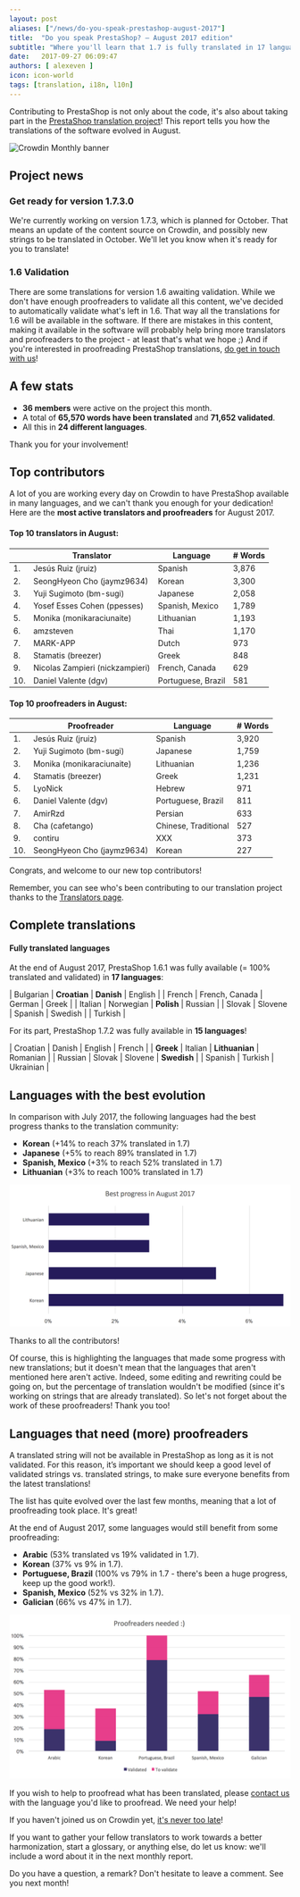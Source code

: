 ```yaml
---
layout: post
aliases: ["/news/do-you-speak-prestashop-august-2017"]
title:  "Do you speak PrestaShop? – August 2017 edition"
subtitle: "Where you'll learn that 1.7 is fully translated in 17 languages"
date:   2017-09-27 06:09:47
authors: [ alexeven ]
icon: icon-world
tags: [translation, i18n, l10n]
---
```


Contributing to PrestaShop is not only about the code, it's also about taking part in the [PrestaShop translation project](https://crowdin.com/project/prestashop-official)! This report tells you how the translations of the software evolved in August.

![Crowdin Monthly banner](/assets/images/2017/04/DYSpeakPS.jpg)

## Project news


### Get ready for version 1.7.3.0

We're currently working on version 1.7.3, which is planned for October. That means an update of the content source on Crowdin, and possibly new strings to be translated in October. We'll let you know when it's ready for you to translate!

### 1.6 Validation

There are some translations for version 1.6 awaiting validation. While we don't have enough proofreaders to validate all this content, we've decided to automatically validate what's left in 1.6. That way all the translations for 1.6 will be available in the software.
If there are mistakes in this content, making it available in the software will probably help bring more translators and proofreaders to the project - at least that's what we hope ;)
And if you're interested in proofreading PrestaShop translations, <a href="mailto:translation@prestashop.com?subject=Proofreading%20PrestaShop%20Translations">do get in touch with us</a>!


## A few stats

* **36 members** were active on the project this month.
* A total of **65,570 words have been translated** and **71,652 validated**.
* All this in **24 different languages**.

Thank you for your involvement!


## Top contributors

A lot of you are working every day on Crowdin to have PrestaShop available in many languages, and we can't thank you enough for your dedication! Here are the **most active translators and proofreaders** for August 2017.

#### Top 10 translators in August:

| |Translator | Language | # Words
|-|---------- | -------- | ----------------
 1. | Jesús Ruiz (jruiz) | Spanish | 3,876
 2. | SeongHyeon Cho (jaymz9634) | Korean | 3,300
 3. | Yuji Sugimoto (bm-sugi) | Japanese | 2,058
 4. | Yosef Esses Cohen (ppesses) | Spanish, Mexico | 1,789
 5. | Monika (monikaraciunaite) | Lithuanian | 1,193
 6. | amzsteven | Thai | 1,170
 7. | MARK-APP | Dutch | 973
 8. | Stamatis (breezer) | Greek | 848
 9. | Nicolas Zampieri (nickzampieri) | French, Canada | 629
10. | Daniel Valente (dgv) | Portuguese, Brazil | 581


#### Top 10 proofreaders in August:

| | Proofreader | Language | # Words
|-| ---------- | -------- | ----------------
 1. | Jesús Ruiz (jruiz) | Spanish | 3,920
 2. | Yuji Sugimoto (bm-sugi) | Japanese | 1,759
 3. | Monika (monikaraciunaite) | Lithuanian | 1,236
 4. | Stamatis (breezer) | Greek | 1,231
 5. | LyoNick | Hebrew | 971
 6. | Daniel Valente (dgv) | Portuguese, Brazil | 811
 7. | AmirRzd | Persian | 633
 8. | Cha (cafetango) | Chinese, Traditional | 527
 9. | contiru | XXX | 373
10. |  SeongHyeon Cho (jaymz9634) | Korean | 227

Congrats, and welcome to our new top contributors!

Remember, you can see who's been contributing to our translation project thanks to the [Translators page](http://translators.prestashop.com/).


## Complete translations

#### Fully translated languages

At the end of August 2017, PrestaShop 1.6.1 was fully available (= 100% translated and validated) in **17 languages**:

| Bulgarian | **Croatian** | **Danish** | English |
|  French | French, Canada | German | Greek |
|  Italian | Norwegian | **Polish** | Russian |
| Slovak | Slovene | Spanish | Swedish |
| Turkish |

For its part, PrestaShop 1.7.2 was fully available in **15 languages**!

| Croatian | Danish | English | French |
| **Greek** | Italian | **Lithuanian** |  Romanian |
| Russian | Slovak | Slovene | **Swedish** |
| Spanish | Turkish | Ukrainian |


## Languages with the best evolution

In comparison with July 2017, the following languages had the best progress thanks to the translation community:

* **Korean** (+14% to reach 37% translated in 1.7)
* **Japanese** (+5% to reach 89% translated in 1.7)
* **Spanish, Mexico** (+3% to reach 52% translated in 1.7)
* **Lithuanian** (+3% to reach 100% translated in 1.7)

![Best translation progress for August 2017](/assets/images/2017/09/Build_Crowdin_progress_Aug17.png)

Thanks to all the contributors!

Of course, this is highlighting the languages that made some progress with new translations; but it doesn't mean that the languages that aren't mentioned here aren't active. Indeed, some editing and rewriting could be going on, but the percentage of translation wouldn't be modified (since it's working on strings that are already translated). So let's not forget about the work of these proofreaders! Thank you too!

## Languages that need (more) proofreaders

A translated string will not be available in PrestaShop as long as it is not validated. For this reason, it’s important we should keep a good level of validated strings vs. translated strings, to make sure everyone benefits from the latest translations!

The list has quite evolved over the last few months, meaning that a lot of proofreading took place. It's great!

At the end of August 2017, some languages would still benefit from some proofreading:

* **Arabic** (53% translated vs 19% validated in 1.7).
* **Korean** (37% vs 9% in 1.7).
* **Portuguese, Brazil** (100% vs 79% in 1.7 - there's been a huge progress, keep up the good work!).
* **Spanish, Mexico** (52% vs 32% in 1.7).
* **Galician** (66% vs 47% in 1.7).

![Languages that need proofreading](/assets/images/2017/09/Build_Crowdin_proofreading_Aug17.png)

If you wish to help to proofread what has been translated, please <a href="mailto:translation@prestashop.com?subject=Proofreading20PrestaShop20Translations">contact us</a> with the language you'd like to proofread. We need your help!

If you haven't joined us on Crowdin yet, [it's never too late](https://crowdin.com/project/prestashop-official)!

If you want to gather your fellow translators to work towards a better harmonization, start a glossary, or anything else, do let us know: we'll include a word about it in the next monthly report.

Do you have a question, a remark? Don't hesitate to leave a comment. See you next month!


